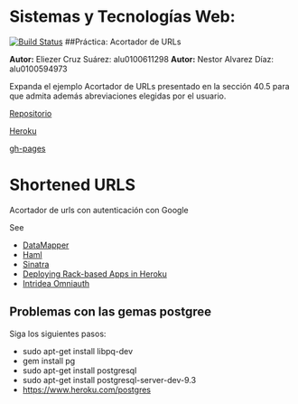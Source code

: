 # Sistemas y Tecnologías Web:
[![Build Status](https://travis-ci.org/SYTW-1/shortened_urls.svg?branch=master)](https://travis-ci.org/SYTW-1/shortened_urls)
##Práctica: Acortador de URLs

**Autor:** Eliezer Cruz Suárez: alu0100611298
**Autor:** Nestor Alvarez Díaz: alu0100594973

Expanda el ejemplo Acortador de URLs presentado en la sección 40.5 para que admita además abreviaciones elegidas por el usuario.

[Repositorio](https://github.com/SYTW-1/UrlShortStadistic)

[Heroku](http://shortedstadistic.herokuapp.com/)

[gh-pages](http://sytw-1.github.io/UrlShortStadistic)

# Shortened URLS

Acortador de urls con autenticación con Google


See

* [DataMapper](http://datamapper.org/getting-started.html)
* [Haml](http://haml.info/)
* [Sinatra](http://www.sinatrarb.com/)
* [Deploying Rack-based Apps in Heroku](https://devcenter.heroku.com/articles/rack)
* [Intridea Omniauth](https://github.com/intridea/omniauth)

## Problemas con las gemas postgree

Siga los siguientes pasos:

* sudo apt-get install libpq-dev
* gem install pg
* sudo apt-get install postgresql
* sudo apt-get install postgresql-server-dev-9.3
* https://www.heroku.com/postgres
